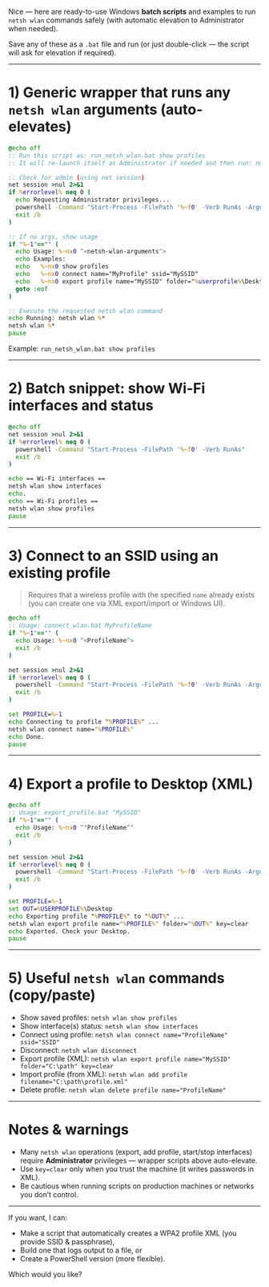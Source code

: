 Nice — here are ready-to-use Windows **batch scripts** and examples to run `netsh wlan` commands safely (with automatic elevation to Administrator when needed).

Save any of these as a `.bat` file and run (or just double-click — the script will ask for elevation if required).

---

# 1) Generic wrapper that runs any `netsh wlan` arguments (auto-elevates)

```bat
@echo off
:: Run this script as: run_netsh_wlan.bat show profiles
:: It will re-launch itself as Administrator if needed and then run: netsh wlan %*

:: Check for admin (using net session)
net session >nul 2>&1
if %errorlevel% neq 0 (
  echo Requesting Administrator privileges...
  powershell -Command "Start-Process -FilePath '%~f0' -Verb RunAs -ArgumentList '%*'"
  exit /b
)

:: If no args, show usage
if "%~1"=="" (
  echo Usage: %~nx0 ^<netsh-wlan-arguments^>
  echo Examples:
  echo   %~nx0 show profiles
  echo   %~nx0 connect name="MyProfile" ssid="MySSID"
  echo   %~nx0 export profile name="MySSID" folder="%userprofile%\Desktop"
  goto :eof
)

:: Execute the requested netsh wlan command
echo Running: netsh wlan %*
netsh wlan %*
pause
```

Example: `run_netsh_wlan.bat show profiles`

---

# 2) Batch snippet: show Wi-Fi interfaces and status

```bat
@echo off
net session >nul 2>&1
if %errorlevel% neq 0 (
  powershell -Command "Start-Process -FilePath '%~f0' -Verb RunAs"
  exit /b
)

echo == Wi-Fi interfaces ==
netsh wlan show interfaces
echo.
echo == Wi-Fi profiles ==
netsh wlan show profiles
pause
```

---

# 3) Connect to an SSID using an existing profile

> Requires that a wireless profile with the specified `name` already exists (you can create one via XML export/import or Windows UI).

```bat
@echo off
:: Usage: connect_wlan.bat MyProfileName
if "%~1"=="" (
  echo Usage: %~nx0 ^<ProfileName^>
  exit /b
)

net session >nul 2>&1
if %errorlevel% neq 0 (
  powershell -Command "Start-Process -FilePath '%~f0' -Verb RunAs -ArgumentList '%*'"
  exit /b
)

set PROFILE=%~1
echo Connecting to profile "%PROFILE%" ...
netsh wlan connect name="%PROFILE%"
echo Done.
pause
```

---

# 4) Export a profile to Desktop (XML)

```bat
@echo off
:: Usage: export_profile.bat "MySSID"
if "%~1"=="" (
  echo Usage: %~nx0 ^"ProfileName^"
  exit /b
)

net session >nul 2>&1
if %errorlevel% neq 0 (
  powershell -Command "Start-Process -FilePath '%~f0' -Verb RunAs -ArgumentList '%*'"
  exit /b
)

set PROFILE=%~1
set OUT=%USERPROFILE%\Desktop
echo Exporting profile "%PROFILE%" to "%OUT%" ...
netsh wlan export profile name="%PROFILE%" folder="%OUT%" key=clear
echo Exported. Check your Desktop.
pause
```

---

# 5) Useful `netsh wlan` commands (copy/paste)

* Show saved profiles: `netsh wlan show profiles`
* Show interface(s) status: `netsh wlan show interfaces`
* Connect using profile: `netsh wlan connect name="ProfileName" ssid="SSID"`
* Disconnect: `netsh wlan disconnect`
* Export profile (XML): `netsh wlan export profile name="MySSID" folder="C:\path" key=clear`
* Import profile (from XML): `netsh wlan add profile filename="C:\path\profile.xml"`
* Delete profile: `netsh wlan delete profile name="ProfileName"`

---

# Notes & warnings

* Many `netsh wlan` operations (export, add profile, start/stop interfaces) require **Administrator** privileges — wrapper scripts above auto-elevate.
* Use `key=clear` only when you trust the machine (it writes passwords in XML).
* Be cautious when running scripts on production machines or networks you don’t control.

---

If you want, I can:

* Make a script that automatically creates a WPA2 profile XML (you provide SSID & passphrase),
* Build one that logs output to a file, or
* Create a PowerShell version (more flexible).

Which would you like?
